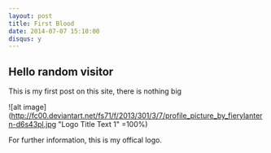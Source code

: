 ```yaml
---
layout: post
title: First Blood
date: 2014-07-07 15:10:00
disqus: y
---
```


## Hello random visitor

This is my first post on this site, there is nothing big

![alt image](http://fc00.deviantart.net/fs71/f/2013/301/3/7/profile_picture_by_fierylantern-d6s43pl.jpg "Logo Title Text 1" =100%)

For further information, this is my offical logo.